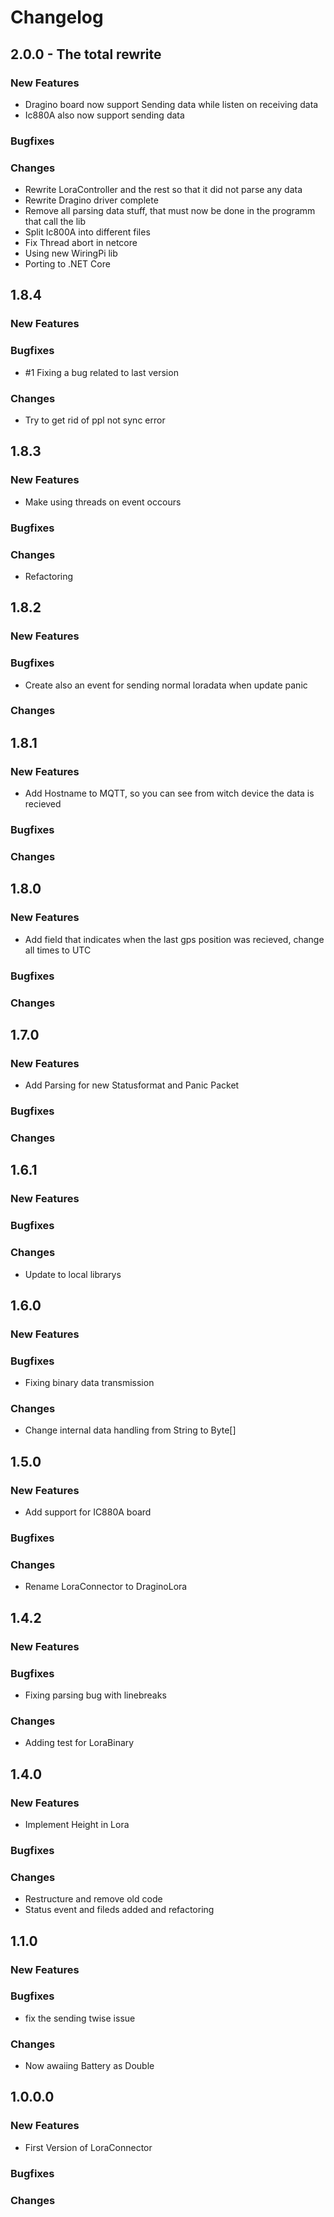 # Changelog
## 2.0.0 - The total rewrite

### New Features
* Dragino board now support Sending data while listen on receiving data
* Ic880A also now support sending data

### Bugfixes

### Changes
* Rewrite LoraController and the rest so that it did not parse any data
* Rewrite Dragino driver complete
* Remove all parsing data stuff, that must now be done in the programm that call the lib
* Split Ic800A into different files
* Fix Thread abort in netcore
* Using new WiringPi lib
* Porting to .NET Core

## 1.8.4
### New Features
### Bugfixes
* #1 Fixing a bug related to last version

### Changes
* Try to get rid of ppl not sync error

## 1.8.3
### New Features
* Make using threads on event occours

### Bugfixes
### Changes
* Refactoring

## 1.8.2
### New Features
### Bugfixes
* Create also an event for sending normal loradata when update panic

### Changes

## 1.8.1
### New Features
* Add Hostname to MQTT, so you can see from witch device the data is recieved

### Bugfixes
### Changes

## 1.8.0
### New Features
* Add field that indicates when the last gps position was recieved, change all times to UTC

### Bugfixes
### Changes

## 1.7.0
### New Features
* Add Parsing for new Statusformat and Panic Packet

### Bugfixes
### Changes


## 1.6.1
### New Features
### Bugfixes
### Changes
* Update to local librarys

## 1.6.0
### New Features
### Bugfixes
* Fixing binary data transmission

### Changes
* Change internal data handling from String to Byte[]

## 1.5.0
### New Features
* Add support for IC880A board

### Bugfixes
### Changes
* Rename LoraConnector to DraginoLora

## 1.4.2
### New Features
### Bugfixes
* Fixing parsing bug with linebreaks

### Changes
* Adding test for LoraBinary

## 1.4.0
### New Features
* Implement Height in Lora

### Bugfixes
### Changes
* Restructure and remove old code
* Status event and fileds added and refactoring

## 1.1.0
### New Features
### Bugfixes
* fix the sending twise issue

### Changes
* Now awaiing Battery as Double

## 1.0.0.0
### New Features
* First Version of LoraConnector

### Bugfixes
### Changes